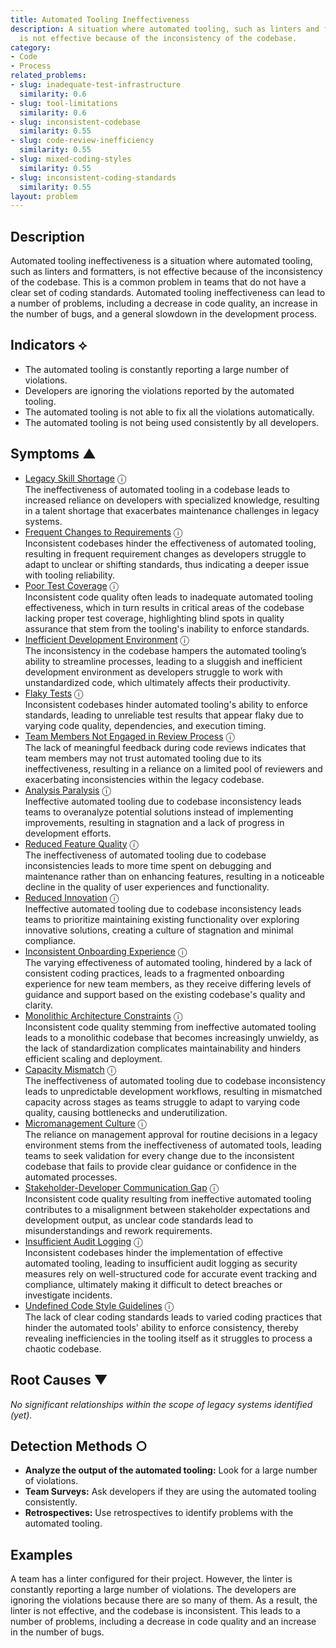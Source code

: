 ```yaml
---
title: Automated Tooling Ineffectiveness
description: A situation where automated tooling, such as linters and formatters,
  is not effective because of the inconsistency of the codebase.
category:
- Code
- Process
related_problems:
- slug: inadequate-test-infrastructure
  similarity: 0.6
- slug: tool-limitations
  similarity: 0.6
- slug: inconsistent-codebase
  similarity: 0.55
- slug: code-review-inefficiency
  similarity: 0.55
- slug: mixed-coding-styles
  similarity: 0.55
- slug: inconsistent-coding-standards
  similarity: 0.55
layout: problem
---
```


## Description
Automated tooling ineffectiveness is a situation where automated tooling, such as linters and formatters, is not effective because of the inconsistency of the codebase. This is a common problem in teams that do not have a clear set of coding standards. Automated tooling ineffectiveness can lead to a number of problems, including a decrease in code quality, an increase in the number of bugs, and a general slowdown in the development process.

## Indicators ⟡
- The automated tooling is constantly reporting a large number of violations.
- Developers are ignoring the violations reported by the automated tooling.
- The automated tooling is not able to fix all the violations automatically.
- The automated tooling is not being used consistently by all developers.

## Symptoms ▲
- [Legacy Skill Shortage](legacy-skill-shortage.md) <span class="info-tooltip" title="Confidence: 0.615, Strength: 0.833">ⓘ</span>
<br/>  The ineffectiveness of automated tooling in a codebase leads to increased reliance on developers with specialized knowledge, resulting in a talent shortage that exacerbates maintenance challenges in legacy systems.
- [Frequent Changes to Requirements](frequent-changes-to-requirements.md) <span class="info-tooltip" title="Confidence: 0.609, Strength: 0.838">ⓘ</span>
<br/>  Inconsistent codebases hinder the effectiveness of automated tooling, resulting in frequent requirement changes as developers struggle to adapt to unclear or shifting standards, thus indicating a deeper issue with tooling reliability.
- [Poor Test Coverage](poor-test-coverage.md) <span class="info-tooltip" title="Confidence: 0.537, Strength: 0.776">ⓘ</span>
<br/>  Inconsistent code quality often leads to inadequate automated tooling effectiveness, which in turn results in critical areas of the codebase lacking proper test coverage, highlighting blind spots in quality assurance that stem from the tooling's inability to enforce standards.
- [Inefficient Development Environment](inefficient-development-environment.md) <span class="info-tooltip" title="Confidence: 0.528, Strength: 0.830">ⓘ</span>
<br/>  The inconsistency in the codebase hampers the automated tooling’s ability to streamline processes, leading to a sluggish and inefficient development environment as developers struggle to work with unstandardized code, which ultimately affects their productivity.
- [Flaky Tests](flaky-tests.md) <span class="info-tooltip" title="Confidence: 0.451, Strength: 0.812">ⓘ</span>
<br/>  Inconsistent codebases hinder automated tooling's ability to enforce standards, leading to unreliable test results that appear flaky due to varying code quality, dependencies, and execution timing.
- [Team Members Not Engaged in Review Process](team-members-not-engaged-in-review-process.md) <span class="info-tooltip" title="Confidence: 0.414, Strength: 0.824">ⓘ</span>
<br/>  The lack of meaningful feedback during code reviews indicates that team members may not trust automated tooling due to its ineffectiveness, resulting in a reliance on a limited pool of reviewers and exacerbating inconsistencies within the legacy codebase.
- [Analysis Paralysis](analysis-paralysis.md) <span class="info-tooltip" title="Confidence: 0.414, Strength: 0.842">ⓘ</span>
<br/>  Ineffective automated tooling due to codebase inconsistency leads teams to overanalyze potential solutions instead of implementing improvements, resulting in stagnation and a lack of progress in development efforts.
- [Reduced Feature Quality](reduced-feature-quality.md) <span class="info-tooltip" title="Confidence: 0.389, Strength: 0.899">ⓘ</span>
<br/>  The ineffectiveness of automated tooling due to codebase inconsistencies leads to more time spent on debugging and maintenance rather than on enhancing features, resulting in a noticeable decline in the quality of user experiences and functionality.
- [Reduced Innovation](reduced-innovation.md) <span class="info-tooltip" title="Confidence: 0.368, Strength: 0.876">ⓘ</span>
<br/>  Ineffective automated tooling due to codebase inconsistency leads teams to prioritize maintaining existing functionality over exploring innovative solutions, creating a culture of stagnation and minimal compliance.
- [Inconsistent Onboarding Experience](inconsistent-onboarding-experience.md) <span class="info-tooltip" title="Confidence: 0.367, Strength: 0.782">ⓘ</span>
<br/>  The varying effectiveness of automated tooling, hindered by a lack of consistent coding practices, leads to a fragmented onboarding experience for new team members, as they receive differing levels of guidance and support based on the existing codebase's quality and clarity.
- [Monolithic Architecture Constraints](monolithic-architecture-constraints.md) <span class="info-tooltip" title="Confidence: 0.362, Strength: 0.810">ⓘ</span>
<br/>  Inconsistent code quality stemming from ineffective automated tooling leads to a monolithic codebase that becomes increasingly unwieldy, as the lack of standardization complicates maintainability and hinders efficient scaling and deployment.
- [Capacity Mismatch](capacity-mismatch.md) <span class="info-tooltip" title="Confidence: 0.351, Strength: 0.825">ⓘ</span>
<br/>  The ineffectiveness of automated tooling due to codebase inconsistency leads to unpredictable development workflows, resulting in mismatched capacity across stages as teams struggle to adapt to varying code quality, causing bottlenecks and underutilization.
- [Micromanagement Culture](micromanagement-culture.md) <span class="info-tooltip" title="Confidence: 0.348, Strength: 0.746">ⓘ</span>
<br/>  The reliance on management approval for routine decisions in a legacy environment stems from the ineffectiveness of automated tools, leading teams to seek validation for every change due to the inconsistent codebase that fails to provide clear guidance or confidence in the automated processes.
- [Stakeholder-Developer Communication Gap](stakeholder-developer-communication-gap.md) <span class="info-tooltip" title="Confidence: 0.333, Strength: 0.799">ⓘ</span>
<br/>  Inconsistent code quality resulting from ineffective automated tooling contributes to a misalignment between stakeholder expectations and development output, as unclear code standards lead to misunderstandings and rework requirements.
- [Insufficient Audit Logging](insufficient-audit-logging.md) <span class="info-tooltip" title="Confidence: 0.321, Strength: 0.830">ⓘ</span>
<br/>  Inconsistent codebases hinder the implementation of effective automated tooling, leading to insufficient audit logging as security measures rely on well-structured code for accurate event tracking and compliance, ultimately making it difficult to detect breaches or investigate incidents.
- [Undefined Code Style Guidelines](undefined-code-style-guidelines.md) <span class="info-tooltip" title="Confidence: 0.311, Strength: 0.640">ⓘ</span>
<br/>  The lack of clear coding standards leads to varied coding practices that hinder the automated tools' ability to enforce consistency, thereby revealing inefficiencies in the tooling itself as it struggles to process a chaotic codebase.

## Root Causes ▼

*No significant relationships within the scope of legacy systems identified (yet).*

## Detection Methods ○
- **Analyze the output of the automated tooling:** Look for a large number of violations.
- **Team Surveys:** Ask developers if they are using the automated tooling consistently.
- **Retrospectives:** Use retrospectives to identify problems with the automated tooling.

## Examples
A team has a linter configured for their project. However, the linter is constantly reporting a large number of violations. The developers are ignoring the violations because there are so many of them. As a result, the linter is not effective, and the codebase is inconsistent. This leads to a number of problems, including a decrease in code quality and an increase in the number of bugs.
